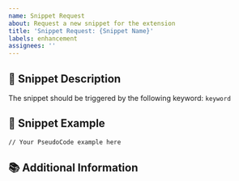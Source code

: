 ```yaml
---
name: Snippet Request
about: Request a new snippet for the extension
title: 'Snippet Request: {Snippet Name}'
labels: enhancement
assignees: ''
---
```


## 📝 Snippet Description

<!-- A clear and concise description of the snippet you would like to see added. -->

The snippet should be triggered by the following keyword: `keyword`

## 📄 Snippet Example

```pseudo
// Your PseudoCode example here
```

## 📚 Additional Information

<!-- Add any other context or screenshots about the snippet request here. -->